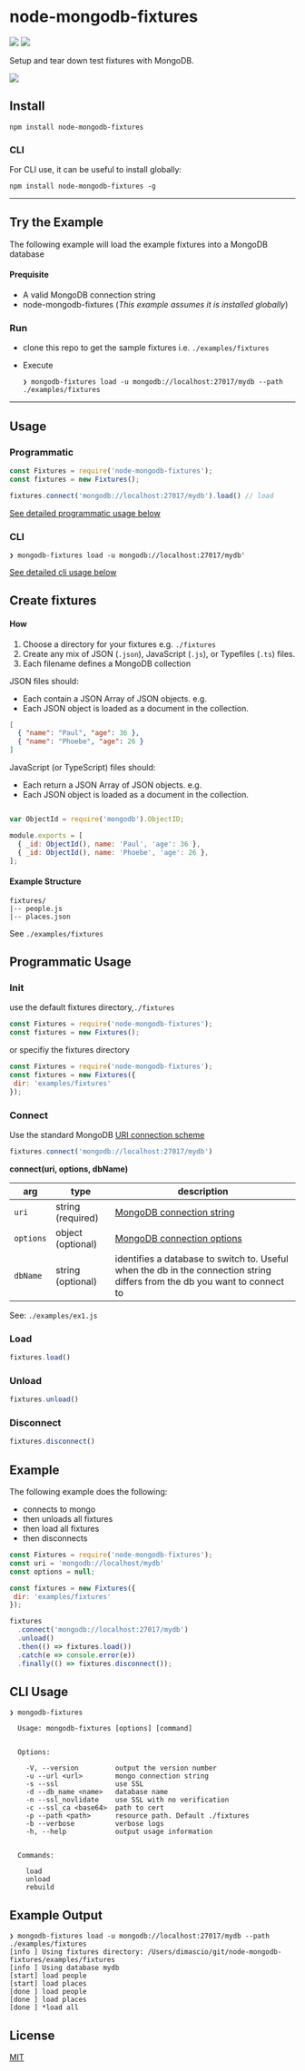 # node-mongodb-fixtures

![](https://img.shields.io/badge/status-stable-green.svg) ![](https://img.shields.io/badge/license-MIT-blue.svg)

Setup and tear down test fixtures with MongoDB.

![](https://github.com/cdimascio/node-mongodb-fixtures/raw/3fd02679f26a21f18d5115626a5759b5866248a9/assets/mongodb-creative-commons.jpeg
)

## Install
```shell
npm install node-mongodb-fixtures
```

### CLI

For CLI use, it can be useful to install globally:

```shell
npm install node-mongodb-fixtures -g
```

---

## Try the Example

The following example will load the example fixtures into a MongoDB database

#### Prequisite
- A valid MongoDB connection string
- node-mongodb-fixtures (*This example assumes it is installed globally*)

### Run
- clone this repo to get the sample fixtures i.e. `./examples/fixtures`
- Execute
	
	```shell
	❯ mongodb-fixtures load -u mongodb://localhost:27017/mydb --path ./examples/fixtures
	```

---

## Usage

### Programmatic
```javascript
const Fixtures = require('node-mongodb-fixtures');
const fixtures = new Fixtures(); 

fixtures.connect('mongodb://localhost:27017/mydb').load() // load
```

[See detailed programmatic usage below](#programmatic-usage)

### CLI

```shell
❯ mongodb-fixtures load -u mongodb://localhost:27017/mydb'
```

[See detailed cli usage below](#cli-usage)


## Create fixtures

#### How

1. Choose a directory for your fixtures e.g. `./fixtures` 
2. Create any mix of JSON (`.json`), JavaScript (`.js`), or Typefiles (`.ts`) files.
3. Each filename defines a MongoDB collection

  JSON files should:

  - Each contain a JSON Array of JSON objects. e.g. 
  - Each JSON object is loaded as a document in the collection.

```json
[
  { "name": "Paul", "age": 36 }, 
  { "name": "Phoebe", "age": 26 }
]
```

  JavaScript (or TypeScript) files should:
	
  - Each return a JSON Array of JSON objects. e.g. 
  - Each JSON object is loaded as a document in the collection.

```JavaScript

var ObjectId = require('mongodb').ObjectID;

module.exports = [
  { _id: ObjectId(), name: 'Paul', 'age': 36 },
  { _id: ObjectId(), name: 'Phoebe', 'age': 26 },
];
```

#### Example Structure

```
fixtures/
|-- people.js
|-- places.json
```

See `./examples/fixtures`



## Programmatic Usage
### Init

use the default fixtures directory,`./fixtures`

```javascript
const Fixtures = require('node-mongodb-fixtures');
const fixtures = new Fixtures(); 
```

or specifiy the fixtures directory

```javascript
const Fixtures = require('node-mongodb-fixtures');
const fixtures = new Fixtures({
 dir: 'examples/fixtures' 
}); 
```


### Connect
Use the standard MongoDB [URI connection scheme](https://docs.mongodb.com/manual/reference/connection-string/)

```javascript
fixtures.connect('mongodb://localhost:27017/mydb')
```



**connect(uri, options, dbName)**

| arg  | type | description |
| ------------- | ------------- | ------------- |
| `uri`  | string (required)  | [MongoDB connection string](https://docs.mongodb.com/manual/reference/connection-string/) |
| `options`  | object (optional)  | [MongoDB connection options](http://mongodb.github.io/node-mongodb-native/2.2/api/MongoClient.html#connect) |
| `dbName`  | string (optional)  | identifies a database to switch to. Useful when the db in the connection string differs from the db you want to connect to |

See: `./examples/ex1.js`

### Load

```javascript
fixtures.load()
```  

### Unload

```javascript
fixtures.unload()
```  

### Disconnect

```javascript
fixtures.disconnect()
```  

## Example

The following example does the following:
- connects to mongo
- then unloads all fixtures
- then load all fixtures
- then disconnects


```javascript
const Fixtures = require('node-mongodb-fixtures');
const uri = 'mongodb://localhost/mydb'
const options = null;

const fixtures = new Fixtures({
 dir: 'examples/fixtures' 
});

fixtures
  .connect('mongodb://localhost:27017/mydb')
  .unload()
  .then(() => fixtures.load())
  .catch(e => console.error(e))
  .finally(() => fixtures.disconnect());

```

## CLI Usage

```shell
❯ mongodb-fixtures

  Usage: mongodb-fixtures [options] [command]


  Options:

    -V, --version         output the version number
    -u --url <url>        mongo connection string
    -s --ssl              use SSL
    -d --db_name <name>   database name
    -n --ssl_novlidate    use SSL with no verification
    -c --ssl_ca <base64>  path to cert
    -p --path <path>      resource path. Default ./fixtures
    -b --verbose          verbose logs
    -h, --help            output usage information


  Commands:

    load    
    unload  
    rebuild 
```

## Example Output

```shell
❯ mongodb-fixtures load -u mongodb://localhost:27017/mydb --path ./examples/fixtures
[info ] Using fixtures directory: /Users/dimascio/git/node-mongodb-fixtures/examples/fixtures
[info ] Using database mydb
[start] load people
[start] load places
[done ] load people
[done ] load places
[done ] *load all
```

## License
[MIT](https://opensource.org/licenses/MIT)